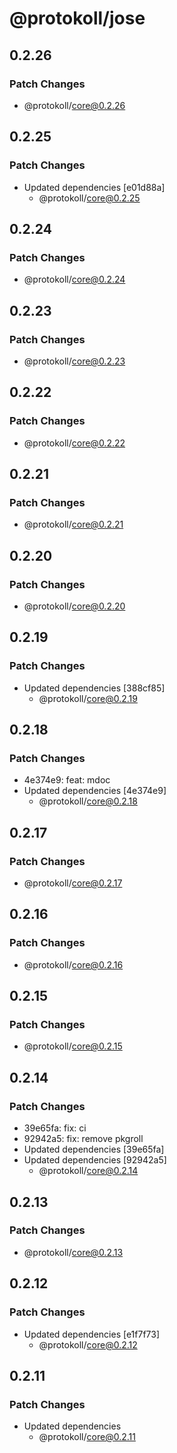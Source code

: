 # @protokoll/jose

## 0.2.26

### Patch Changes

- @protokoll/core@0.2.26

## 0.2.25

### Patch Changes

- Updated dependencies [e01d88a]
  - @protokoll/core@0.2.25

## 0.2.24

### Patch Changes

- @protokoll/core@0.2.24

## 0.2.23

### Patch Changes

- @protokoll/core@0.2.23

## 0.2.22

### Patch Changes

- @protokoll/core@0.2.22

## 0.2.21

### Patch Changes

- @protokoll/core@0.2.21

## 0.2.20

### Patch Changes

- @protokoll/core@0.2.20

## 0.2.19

### Patch Changes

- Updated dependencies [388cf85]
  - @protokoll/core@0.2.19

## 0.2.18

### Patch Changes

- 4e374e9: feat: mdoc
- Updated dependencies [4e374e9]
  - @protokoll/core@0.2.18

## 0.2.17

### Patch Changes

- @protokoll/core@0.2.17

## 0.2.16

### Patch Changes

- @protokoll/core@0.2.16

## 0.2.15

### Patch Changes

- @protokoll/core@0.2.15

## 0.2.14

### Patch Changes

- 39e65fa: fix: ci
- 92942a5: fix: remove pkgroll
- Updated dependencies [39e65fa]
- Updated dependencies [92942a5]
  - @protokoll/core@0.2.14

## 0.2.13

### Patch Changes

- @protokoll/core@0.2.13

## 0.2.12

### Patch Changes

- Updated dependencies [e1f7f73]
  - @protokoll/core@0.2.12

## 0.2.11

### Patch Changes

- Updated dependencies
  - @protokoll/core@0.2.11
